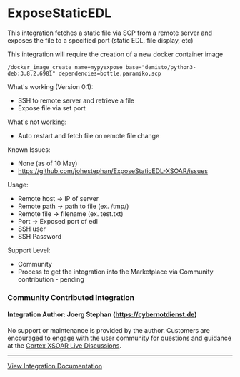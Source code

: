 # ExposeStaticEDL
This integration fetches a static file via SCP from a remote server and exposes the file to a specified port (static EDL, file display, etc)

This integration will require the creation of a new docker container image

    /docker_image_create name=mypyexpose base="demisto/python3-deb:3.8.2.6981" dependencies=bottle,paramiko,scp

What's working (Version 0.1):
* SSH to remote server and retrieve a file
* Expose file via set port 

What's not working:
* Auto restart and fetch file on remote file change

Known Issues:
* None (as of 10 May)
* https://github.com/johestephan/ExposeStaticEDL-XSOAR/issues

Usage:
* Remote host -> IP of server
* Remote path -> path to file (ex. /tmp/)
* Remote file -> filename (ex. test.txt)
* Port -> Exposed port of edl
* SSH user 
* SSH Password

Support Level:
* Community
* Process to get the integration into the Marketplace via Community contribution - pending


### Community Contributed Integration
#### Integration Author: Joerg Stephan (https://cybernotdienst.de)
No support or maintenance is provided by the author. Customers are encouraged to engage with the user community for questions and guidance at the [Cortex XSOAR Live Discussions](https://live.paloaltonetworks.com/t5/cortex-xsoar-discussions/bd-p/Cortex_XSOAR_Discussions).

---
[View Integration Documentation](https://xsoar.pan.dev/docs/reference/integrations/hello-world)
